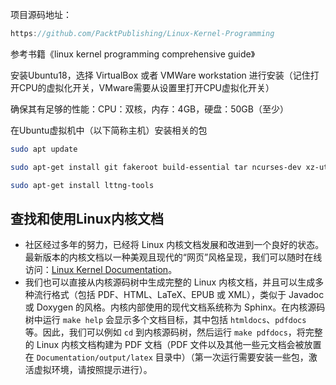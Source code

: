 项目源码地址：

```c
https://github.com/PacktPublishing/Linux-Kernel-Programming
```

参考书籍《linux kernel programming comprehensive guide》

安装Ubuntu18，选择 VirtualBox 或者 VMWare workstation 进行安装（记住打开CPU的虚拟化开关，VMware需要从设置里打开CPU虚拟化开关）

确保其有足够的性能：CPU：双核，内存：4GB，硬盘：50GB（至少）

在Ubuntu虚拟机中（以下简称主机）安装相关的包

```bash
sudo apt update

sudo apt-get install git fakeroot build-essential tar ncurses-dev xz-utils libssl-dev bc stress python3-distutils libelf-dev linux-headers-$(uname -r) bison flex libncurses5-dev util-linux net-tools linux-tools-$(uname -r) exuberant-ctags cscope sysfsutils gnome-system-monitor curl perf-tools-unstable gnuplot rt-tests indent tree psmisc libnuma-dev numactl hwloc bpfcc-tools sparse flawfinder cppcheck bsdmainutils trace-cmd virt-what

sudo apt-get install lttng-tools
```

## 查找和使用Linux内核文档

- 社区经过多年的努力，已经将 Linux 内核文档发展和改进到一个良好的状态。最新版本的内核文档以一种美观且现代的“网页”风格呈现，我们可以随时在线访问：[Linux Kernel Documentation](https://www.kernel.org/doc/html/latest/)。
- 我们也可以直接从内核源码树中生成完整的 Linux 内核文档，并且可以生成多种流行格式（包括 PDF、HTML、LaTeX、EPUB 或 XML），类似于 Javadoc 或 Doxygen 的风格。内核内部使用的现代文档系统称为 Sphinx。在内核源码树中运行 `make help` 会显示多个文档目标，其中包括 `htmldocs`、`pdfdocs` 等。因此，我们可以例如 `cd` 到内核源码树，然后运行 `make pdfdocs`，将完整的 Linux 内核文档构建为 PDF 文档（PDF 文件以及其他一些元文档会被放置在 `Documentation/output/latex` 目录中）（第一次运行需要安装一些包，激活虚拟环境，请按照提示进行）。
